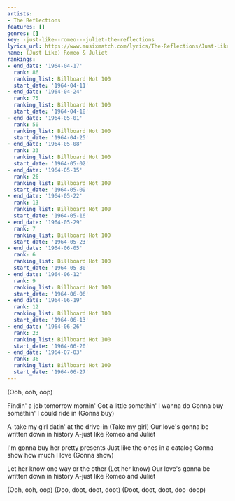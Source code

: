 ```yaml
---
artists:
- The Reflections
features: []
genres: []
key: -just-like--romeo---juliet-the-reflections
lyrics_url: https://www.musixmatch.com/lyrics/The-Reflections/Just-Like-Romeo-Juliet
name: (Just Like) Romeo & Juliet
rankings:
- end_date: '1964-04-17'
  rank: 86
  ranking_list: Billboard Hot 100
  start_date: '1964-04-11'
- end_date: '1964-04-24'
  rank: 75
  ranking_list: Billboard Hot 100
  start_date: '1964-04-18'
- end_date: '1964-05-01'
  rank: 50
  ranking_list: Billboard Hot 100
  start_date: '1964-04-25'
- end_date: '1964-05-08'
  rank: 33
  ranking_list: Billboard Hot 100
  start_date: '1964-05-02'
- end_date: '1964-05-15'
  rank: 26
  ranking_list: Billboard Hot 100
  start_date: '1964-05-09'
- end_date: '1964-05-22'
  rank: 13
  ranking_list: Billboard Hot 100
  start_date: '1964-05-16'
- end_date: '1964-05-29'
  rank: 7
  ranking_list: Billboard Hot 100
  start_date: '1964-05-23'
- end_date: '1964-06-05'
  rank: 6
  ranking_list: Billboard Hot 100
  start_date: '1964-05-30'
- end_date: '1964-06-12'
  rank: 9
  ranking_list: Billboard Hot 100
  start_date: '1964-06-06'
- end_date: '1964-06-19'
  rank: 12
  ranking_list: Billboard Hot 100
  start_date: '1964-06-13'
- end_date: '1964-06-26'
  rank: 23
  ranking_list: Billboard Hot 100
  start_date: '1964-06-20'
- end_date: '1964-07-03'
  rank: 36
  ranking_list: Billboard Hot 100
  start_date: '1964-06-27'
---
```

(Ooh, ooh, oop)

Findin' a job tomorrow mornin'
Got a little somethin' I wanna do
Gonna buy somethin' I could ride in
(Gonna buy)

A-take my girl datin' at the drive-in
(Take my girl)
Our love's gonna be written down in history
A-just like Romeo and Juliet

I'm gonna buy her pretty presents
Just like the ones in a catalog
Gonna show how much I love
(Gonna show)

Let her know one way or the other
(Let her know)
Our love's gonna be written down in history
A-just like Romeo and Juliet

(Ooh, ooh, oop)
(Doo, doot, doot, doot)
(Doot, doot, doot, doo-doop)
